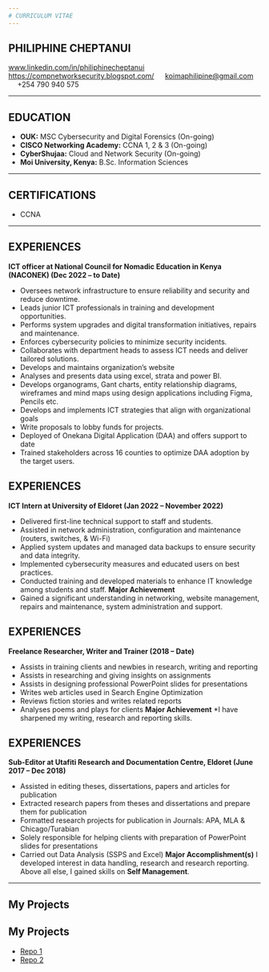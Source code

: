 ```yaml
---
# CURRICULUM VITAE
---
```

## PHILIPHINE CHEPTANUI
www.linkedin.com/in/philiphinecheptanui &emsp;
https://compnetworksecurity.blogspot.com/ &emsp;
koimaphilipine@gmail.com &emsp;
+254 790 940 575

---

## EDUCATION

* **OUK:** MSC Cybersecurity and Digital Forensics (On-going)
* **CISCO Networking Academy:** CCNA 1, 2 & 3 (On-going)
* **CyberShujaa:** Cloud and Network Security (On-going)
* **Moi University, Kenya:** B.Sc. Information Sciences
---
## CERTIFICATIONS
* CCNA 
---
## EXPERIENCES
**ICT officer at National Council for Nomadic Education in Kenya (NACONEK) (Dec 2022 – to Date)**
*	Oversees network infrastructure to ensure reliability and security and reduce downtime.
*	Leads junior ICT professionals in training and development opportunities.
*	Performs system upgrades and digital transformation initiatives, repairs and maintenance.
*	Enforces cybersecurity policies to minimize security incidents.
*	Collaborates with department heads to assess ICT needs and deliver tailored solutions.
*	Develops and maintains organization’s website
*	Analyses and presents data using excel, strata and power BI.
*	Develops organograms, Gant charts, entity relationship diagrams, wireframes and mind maps using design applications including Figma, Pencils etc.
*	Develops and implements ICT strategies that align with organizational goals
*	Write proposals to lobby funds for projects. 
*	Deployed of Onekana Digital Application (DAA) and offers support to date
*	Trained stakeholders across 16 counties to optimize DAA adoption by the target users. 
## EXPERIENCES
**ICT Intern at University of Eldoret (Jan 2022 – November 2022)**
*	Delivered first-line technical support to staff and students.
*	Assisted in network administration, configuration and maintenance (routers, switches, & Wi-Fi)
*	Applied system updates and managed data backups to ensure security and data integrity.
*	Implemented cybersecurity measures and educated users on best practices.
*	Conducted training and developed materials to enhance IT knowledge among students and staff.
**Major Achievement**
*	Gained a significant understanding in networking, website management, repairs and maintenance, system administration and support. 
## EXPERIENCES
**Freelance Researcher, Writer and Trainer (2018 – Date)**
*	Assists in training clients and newbies in research, writing and reporting
*	Assists in researching and giving insights on assignments 
*	Assists in designing professional PowerPoint slides for presentations
*	Writes web articles used in Search Engine Optimization
*	Reviews fiction stories and writes related reports
*	Analyses poems and plays for clients
**Major Achievement**
*I have sharpened my writing, research and reporting skills. 
## EXPERIENCES
**Sub-Editor at Utafiti Research and Documentation Centre, Eldoret (June 2017 – Dec 2018)**
*	Assisted in editing theses, dissertations, papers and articles for publication 
*	Extracted research papers from theses and dissertations and prepare them for publication
*	Formatted research projects for publication in Journals: APA, MLA & Chicago/Turabian
*	Solely responsible for helping clients with preparation of PowerPoint slides for presentations
*	Carried out Data Analysis (SSPS and Excel)
**Major Accomplishment(s)**
 I developed interest in data handling, research and research reporting. Above all else, I gained skills on **Self Management**. 
---

## My Projects
## My Projects
- [Repo 1](https://github.com/username/repo1)
- [Repo 2](https://github.com/username/repo2)

